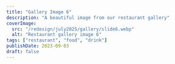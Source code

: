 ```yaml
---
title: "Gallery Image 6"
description: "A beautiful image from our restaurant gallery"
coverImage:
  src: "/redesign/july2025/gallery/slide6.webp"
  alt: "Restaurant gallery image 6"
tags: ["restaurant", "food", "drink"]
publishDate: 2023-09-03
draft: false
---
```

